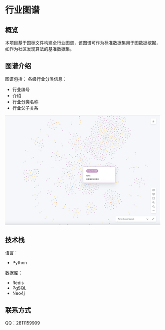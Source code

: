 # 行业图谱

## 概览

本项目基于国标文件构建全行业图谱，该图谱可作为标准数据集用于图数据挖掘，如作为社区发现算法的基准数据集。

## 图谱介绍

图谱包括：
各级行业分类信息：

- 行业编号 
- 介绍
- 行业分类名称
- 行业父子关系

![img](images/neo4j_bloom.png)

## 技术栈

  语言：

- Python

数据库：

- Redis
- PgSQL
- Neo4j

## 联系方式

QQ：2811159909